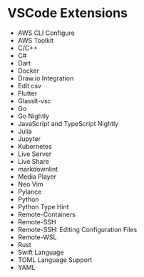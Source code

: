 # VSCode Extensions


- AWS CLI Configure
- AWS Toolkit
- C/C++
- C#
- Dart
- Docker
- Draw.io Integration
- Edit csv
- Flutter
- Glasslt-vsc
- Go
- Go Nightly
- JavaScript and TypeScript Nightly
- Julia
- Jupyter
- Kubernetes
- Live Server
- Live Share
- markdownlint
- Media Player
- Neo Vim
- Pylance
- Python
- Python Type Hint
- Remote-Containers
- Remote-SSH
- Remote-SSH: Editing Configuration Files
- Remote-WSL
- Rust
- Swift Language
- TOML Language Support
- YAML

